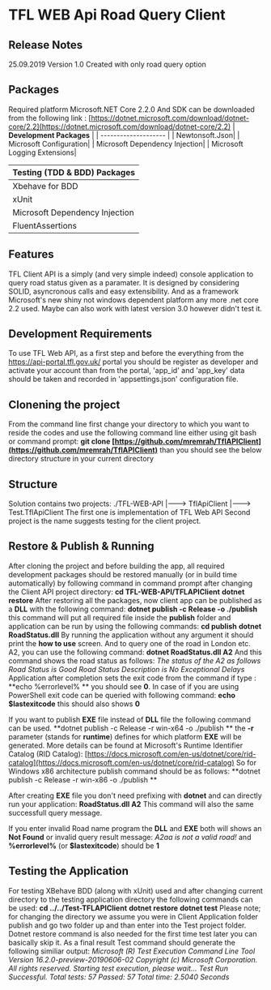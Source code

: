 
TFL WEB Api Road Query Client
========================================
Release Notes
-------------
25.09.2019 Version 1.0 Created with only road query option

Packages
--------
Required platform Microsoft.NET Core 2.2.0
And SDK can be downloaded from the following link : [https://dotnet.microsoft.com/download/dotnet-core/2.2](https://dotnet.microsoft.com/download/dotnet-core/2.2)
| **Development Packages** | 
| -------------------- | 
| Newtonsoft.Json|
| Microsoft Configuration|
| Microsoft Dependency Injection| 
| Microsoft Logging Extensions|

| **Testing (TDD & BDD) Packages** | 
| ---------------------------- | 
| Xbehave for BDD|
| xUnit|
| Microsoft Dependency Injection| 
| FluentAssertions|

Features
--------
TFL Client API is a simply (and very simple indeed) console application to query road status given as a paramater.
It is designed by considering SOLID, asyncronous calls and easy extensibility. And as a framework Microsoft's new shiny not windows dependent platform any more .net core 2.2 used. Maybe can also work with latest version 3.0 however didn't test it.

Development Requirements
----------------------------------------
To use TFL Web API, as a first step and before the everything  from the https://api-portal.tfl.gov.uk/ portal you should be register as developer and activate your account than from the portal, 'app_id' and 'app_key' data should be taken and recorded in 'appsettings.json' configuration file.

Clonening the project 
----------------------------------------
From the command line first change your directory to which you want to reside the codes and use the following command line either using git bash or command prompt:
**git clone  [https://github.com/mremrah/TflAPIClient](https://github.com/mremrah/TflAPIClient)**
than you should see the below directory structure in your current directory

Structure
----------------------------------------
Solution contains two projects:
./TFL-WEB-API
|--->  TflApiClient
|---> Test.TflApiClient
The first one is implementation of TFL Web API 
Second project is the name suggests testing for the client project.

Restore &  Publish & Running
----------------------------------------
After cloning the project and before building the app, all required development packages should be restored manually (or in build time automatically) by following command in command prompt after changing the Client API project directory:
**cd TFL-WEB-API/TFLAPIClient**
**dotnet restore**
After restoring all the packages, now client app can be published as a **DLL** with the following command:
**dotnet publish -c Release -o ./publish** 
this command will put all required file inside the **publish** folder and application can be run by using the following commands:
**cd publish**
**dotnet RoadStatus.dll**
By running the application without any argument it should print the **how to use** screen.
And  to query one of the road in London etc. A2, you can use the following command:
**dotnet RoadStatus.dll A2**
And this command shows the road status as follows:
*The status of the A2 as follows
        Road Status is Good
        Road Status Description is No Exceptional Delays*
 Application after completion sets the exit code from the command if type :
 **echo %errorlevel% ** you should see **0**. 
 In case of if you are using PowerShell exit code can be queried with following command:
 **echo $lastexitcode** this should also shows **0**
 
If you want to publish **EXE** file instead of **DLL** file the following command can be used.
**dotnet publish -c Release -r win-x64 -o ./publish **
the **-r** parameter (stands for **runtime**) defines for which platform **EXE** will be generated. More details can be found at Microsoft's Runtime Identifier Catalog (RID Catalog): [https://docs.microsoft.com/en-us/dotnet/core/rid-catalog](https://docs.microsoft.com/en-us/dotnet/core/rid-catalog)
So for Windows x86 architecture publish command should be as follows:
**dotnet publish -c Release -r win-x86 -o ./publish **

After creating **EXE** file you don't need prefixing with **dotnet** and can directly run your application:
**RoadStatus.dll A2**
This command will also the same successfull query message.

If you enter invalid Road name program the **DLL** and **EXE** both will shows an **Not Found** or invalid query result message:
*A2aa is not a valid road!*
and **%errorlevel%** (or **$lastexitcode**) should be **1**


Testing the Application
------------------------------------------------------------
For testing XBehave BDD (along with xUnit) used and after changing current directory to the testing application directory the following commands can be used:
**cd ../../Test-TFLAPIClient**
**dotnet restore**
**dotnet test**
Please note; for changing the directory we assume you were in Client Application folder publish and go two folder up and than enter into the Test project folder.
Dotnet restore command is also needed for the first time test later you can basically skip it.
As a final result Test command should generate the following similiar output:
*Microsoft (R) Test Execution Command Line Tool Version 16.2.0-preview-20190606-02
Copyright (c) Microsoft Corporation.  All rights reserved.
Starting test execution, please wait...
Test Run Successful.
Total tests: 57
     Passed: 57
 Total time: 2.5040 Seconds*
